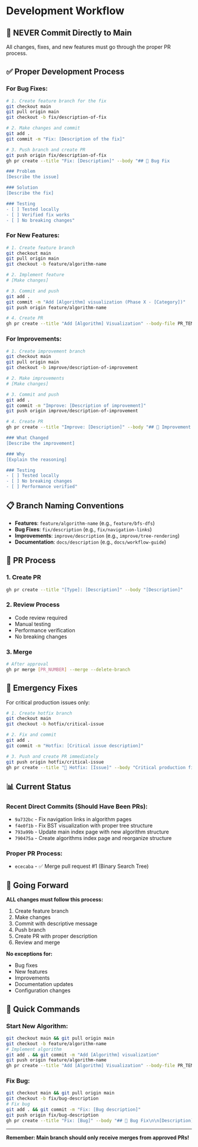 # Development Workflow

## 🚫 **NEVER Commit Directly to Main**

All changes, fixes, and new features must go through the proper PR process.

## ✅ **Proper Development Process**

### **For Bug Fixes:**
```bash
# 1. Create feature branch for the fix
git checkout main
git pull origin main
git checkout -b fix/description-of-fix

# 2. Make changes and commit
git add .
git commit -m "Fix: [Description of the fix]"

# 3. Push branch and create PR
git push origin fix/description-of-fix
gh pr create --title "Fix: [Description]" --body "## 🐛 Bug Fix

### Problem
[Describe the issue]

### Solution
[Describe the fix]

### Testing
- [ ] Tested locally
- [ ] Verified fix works
- [ ] No breaking changes"
```

### **For New Features:**
```bash
# 1. Create feature branch
git checkout main
git pull origin main
git checkout -b feature/algorithm-name

# 2. Implement feature
# [Make changes]

# 3. Commit and push
git add .
git commit -m "Add [Algorithm] visualization (Phase X - [Category])"
git push origin feature/algorithm-name

# 4. Create PR
gh pr create --title "Add [Algorithm] Visualization" --body-file PR_TEMPLATE.md
```

### **For Improvements:**
```bash
# 1. Create improvement branch
git checkout main
git pull origin main
git checkout -b improve/description-of-improvement

# 2. Make improvements
# [Make changes]

# 3. Commit and push
git add .
git commit -m "Improve: [Description of improvement]"
git push origin improve/description-of-improvement

# 4. Create PR
gh pr create --title "Improve: [Description]" --body "## 🔧 Improvement

### What Changed
[Describe the improvement]

### Why
[Explain the reasoning]

### Testing
- [ ] Tested locally
- [ ] No breaking changes
- [ ] Performance verified"
```

## 📋 **Branch Naming Conventions**

- **Features**: `feature/algorithm-name` (e.g., `feature/bfs-dfs`)
- **Bug Fixes**: `fix/description` (e.g., `fix/navigation-links`)
- **Improvements**: `improve/description` (e.g., `improve/tree-rendering`)
- **Documentation**: `docs/description` (e.g., `docs/workflow-guide`)

## 🔄 **PR Process**

### **1. Create PR**
```bash
gh pr create --title "[Type]: [Description]" --body "[Description]"
```

### **2. Review Process**
- Code review required
- Manual testing
- Performance verification
- No breaking changes

### **3. Merge**
```bash
# After approval
gh pr merge [PR_NUMBER] --merge --delete-branch
```

## 🚨 **Emergency Fixes**

For critical production issues only:
```bash
# 1. Create hotfix branch
git checkout main
git checkout -b hotfix/critical-issue

# 2. Fix and commit
git add .
git commit -m "Hotfix: [Critical issue description]"

# 3. Push and create PR immediately
git push origin hotfix/critical-issue
gh pr create --title "🚨 Hotfix: [Issue]" --body "Critical production fix"
```

## 📊 **Current Status**

### **Recent Direct Commits (Should Have Been PRs):**
- `9a732bc` - Fix navigation links in algorithm pages
- `f4e0f1b` - Fix BST visualization with proper tree structure
- `793a99b` - Update main index page with new algorithm structure
- `790475a` - Create algorithms index page and reorganize structure

### **Proper PR Process:**
- `ececaba` - ✅ Merge pull request #1 (Binary Search Tree)

## 🎯 **Going Forward**

**ALL changes must follow this process:**
1. Create feature branch
2. Make changes
3. Commit with descriptive message
4. Push branch
5. Create PR with proper description
6. Review and merge

**No exceptions for:**
- Bug fixes
- New features
- Improvements
- Documentation updates
- Configuration changes

## 🔧 **Quick Commands**

### **Start New Algorithm:**
```bash
git checkout main && git pull origin main
git checkout -b feature/algorithm-name
# Implement algorithm
git add . && git commit -m "Add [Algorithm] visualization"
git push origin feature/algorithm-name
gh pr create --title "Add [Algorithm] Visualization" --body-file PR_TEMPLATE.md
```

### **Fix Bug:**
```bash
git checkout main && git pull origin main
git checkout -b fix/bug-description
# Fix bug
git add . && git commit -m "Fix: [Bug description]"
git push origin fix/bug-description
gh pr create --title "Fix: [Bug]" --body "## 🐛 Bug Fix\n\n[Description]"
```

---

**Remember: Main branch should only receive merges from approved PRs!**
